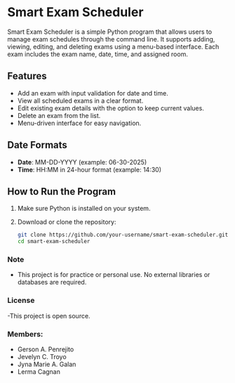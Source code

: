 # Smart Exam Scheduler

Smart Exam Scheduler is a simple Python program that allows users to manage exam schedules through the command line. It supports adding, viewing, editing, and deleting exams using a menu-based interface. Each exam includes the exam name, date, time, and assigned room.

## Features

- Add an exam with input validation for date and time.
- View all scheduled exams in a clear format.
- Edit existing exam details with the option to keep current values.
- Delete an exam from the list.
- Menu-driven interface for easy navigation.

## Date Formats

- **Date**: MM-DD-YYYY (example: 06-30-2025)
- **Time**: HH:MM in 24-hour format (example: 14:30)

## How to Run the Program

1. Make sure Python is installed on your system.

2. Download or clone the repository:

   ```bash
   git clone https://github.com/your-username/smart-exam-scheduler.git
   cd smart-exam-scheduler

### Note
- This project is for practice or personal use. No external libraries or databases are required.

### License
-This project is open source.

### Members:
- Gerson A. Penrejito
- Jevelyn C. Troyo
- Jyna Marie A. Galan
- Lerma Cagnan
